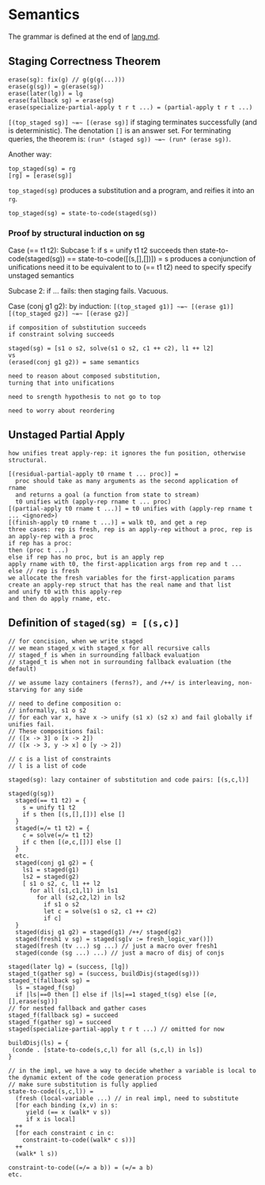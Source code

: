 # Semantics

The grammar is defined at the end of [lang.md](lang.md#grammar).

## Staging Correctness Theorem

```
erase(sg): fix(g) // g(g(g(...)))
erase(g(sg)) = g(erase(sg))
erase(later(lg)) = lg
erase(fallback sg) = erase(sg)
erase(specialize-partial-apply t r t ...) = (partial-apply t r t ...)
```

`[(top_staged sg)] ~=~ [(erase sg)]` if staging terminates successfully (and is deterministic).
The denotation `[]` is an answer set.
For terminating queries, the theorem is:
`(run* (staged sg)) ~=~ (run* (erase sg))`.

Another way:

```
top_staged(sg) = rg
[rg] = [erase(sg)]
```

`top_staged(sg)` produces a substitution and a program, and reifies it into an `rg`.

```
top_staged(sg) = state-to-code(staged(sg))
```

### Proof by structural induction on sg

Case (== t1 t2):
  Subcase 1: if s = unify t1 t2 succeeds then
    state-to-code(staged(sg)) == state-to-code([(s,[],[])]) =
    s produces a conjunction of unifications
    need it to be equivalent to to (== t1 t2)
    need to specify specify unstaged semantics
  
  Subcase 2: if ... fails: then staging fails. Vacuous.
  
Case (conj g1 g2):
  by induction:
    `[(top_staged g1)] ~=~ [(erase g1)]`
    `[(top_staged g2)] ~=~ [(erase g2)]`
    
    if composition of substitution succeeds
    if constraint solving succeeds
    
    staged(sg) = [s1 o s2, solve(s1 o s2, c1 ++ c2), l1 ++ l2]
    vs
    (erased(conj g1 g2)) = same semantics
    
    need to reason about composed substitution,
    turning that into unifications
    
    need to srength hypothesis to not go to top
    
    need to worry about reordering

## Unstaged Partial Apply

```
how unifies treat apply-rep: it ignores the fun position, otherwise structural.

[(residual-partial-apply t0 rname t ... proc)] =
  proc should take as many arguments as the second application of rname
  and returns a goal (a function from state to stream)
  t0 unifies with (apply-rep rname t ... proc)
[(partial-apply t0 rname t ...)] = t0 unifies with (apply-rep rname t ... <ignored>)
[(finish-apply t0 rname t ...)] = walk t0, and get a rep
three cases: rep is fresh, rep is an apply-rep without a proc, rep is an apply-rep with a proc
if rep has a proc:
then (proc t ...)
else if rep has no proc, but is an apply rep
apply rname with t0, the first-application args from rep and t ...
else // rep is fresh
we allocate the fresh variables for the first-application params
create an apply-rep struct that has the real name and that list
and unify t0 with this apply-rep
and then do apply rname, etc.
```

## Definition of `staged(sg) = [(s,c)]`

```
// for concision, when we write staged
// we mean staged_x with staged_x for all recursive calls
// staged_f is when in surrounding fallback evaluation
// staged_t is when not in surrounding fallback evaluation (the default)

// we assume lazy containers (ferns?), and /++/ is interleaving, non-starving for any side

// need to define composition o:
// informally, s1 o s2
// for each var x, have x -> unify (s1 x) (s2 x) and fail globally if unifies fail.
// These compositions fail:
// ([x -> 3] o [x -> 2])
// ([x -> 3, y -> x] o [y -> 2])

// c is a list of constraints
// l is a list of code

staged(sg): lazy container of substitution and code pairs: [(s,c,l)]

staged(g(sg))
  staged(== t1 t2) = {
    s = unify t1 t2
    if s then [(s,[],[])] else []
  }
  staged(=/= t1 t2) = {
    c = solve(=/= t1 t2)
    if c then [(∅,c,[])] else []
  }
  etc.
  staged(conj g1 g2) = {
    ls1 = staged(g1)
    ls2 = staged(g2)
    [ s1 o s2, c, l1 ++ l2
      for all (s1,c1,l1) in ls1
        for all (s2,c2,l2) in ls2
          if s1 o s2
          let c = solve(s1 o s2, c1 ++ c2)
          if c]
  }
  staged(disj g1 g2) = staged(g1) /++/ staged(g2)
  staged(fresh1 v sg) = staged(sg[v := fresh_logic_var()])
  staged(fresh (tv ...) sg ...) // just a macro over fresh1
  staged(conde (sg ...) ...) // just a macro of disj of conjs

staged(later lg) = (success, [lg])
staged_t(gather sg) = (success, buildDisj(staged(sg)))
staged_t(fallback sg) =
  ls = staged_f(sg)
  if |ls|==0 then [] else if |ls|==1 staged_t(sg) else [(∅,[],erase(sg))]
// for nested fallback and gather cases
staged_f(fallback sg) = succeed
staged_f(gather sg) = succeed
staged(specialize-partial-apply t r t ...) // omitted for now

buildDisj(ls) = {
 (conde . [state-to-code(s,c,l) for all (s,c,l) in ls])
}

// in the impl, we have a way to decide whether a variable is local to the dynamic extent of the code generation process
// make sure substitution is fully applied
state-to-code((s,c,l)) =
  (fresh (local-variable ...) // in real impl, need to substitute
  [for each binding (x,v) in s:
     yield (== x (walk* v s))
     if x is local]
  ++
  [for each constraint c in c:
    constraint-to-code((walk* c s))]
  ++
  (walk* l s))

constraint-to-code((=/= a b)) = (=/= a b)
etc.

```
